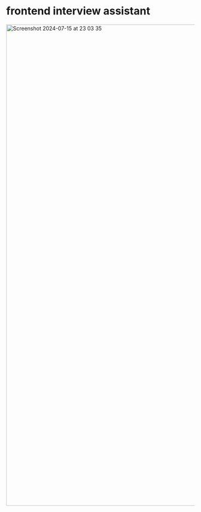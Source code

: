 # frontend interview assistant
<img width="1286" alt="Screenshot 2024-07-15 at 23 03 35" src="https://github.com/user-attachments/assets/865abfcf-fdc7-4e23-b44e-f7bd7b299b9b">
